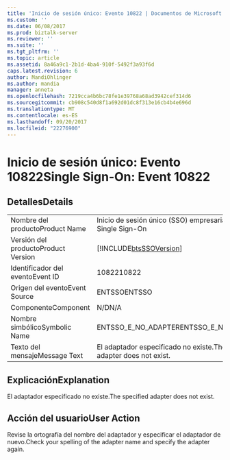 ```yaml
---
title: 'Inicio de sesión único: Evento 10822 | Documentos de Microsoft'
ms.custom: ''
ms.date: 06/08/2017
ms.prod: biztalk-server
ms.reviewer: ''
ms.suite: ''
ms.tgt_pltfrm: ''
ms.topic: article
ms.assetid: 8a46a9c1-2b1d-4ba4-910f-5492f3a93f6d
caps.latest.revision: 6
author: MandiOhlinger
ms.author: mandia
manager: anneta
ms.openlocfilehash: 7219cca4b6bc78fe1e39768a68ad3942cef314d6
ms.sourcegitcommit: cb908c540d8f1a692d01dc8f313e16cb4b4e696d
ms.translationtype: MT
ms.contentlocale: es-ES
ms.lasthandoff: 09/20/2017
ms.locfileid: "22276900"
---
```

# <a name="single-sign-on-event-10822"></a><span data-ttu-id="ebdbb-102">Inicio de sesión único: Evento 10822</span><span class="sxs-lookup"><span data-stu-id="ebdbb-102">Single Sign-On: Event 10822</span></span>
## <a name="details"></a><span data-ttu-id="ebdbb-103">Detalles</span><span class="sxs-lookup"><span data-stu-id="ebdbb-103">Details</span></span>  
  
|||  
|-|-|  
|<span data-ttu-id="ebdbb-104">Nombre del producto</span><span class="sxs-lookup"><span data-stu-id="ebdbb-104">Product Name</span></span>|<span data-ttu-id="ebdbb-105">Inicio de sesión único (SSO) empresarial</span><span class="sxs-lookup"><span data-stu-id="ebdbb-105">Enterprise Single Sign-On</span></span>|  
|<span data-ttu-id="ebdbb-106">Versión del producto</span><span class="sxs-lookup"><span data-stu-id="ebdbb-106">Product Version</span></span>|[!INCLUDE[btsSSOVersion](../includes/btsssoversion-md.md)]|  
|<span data-ttu-id="ebdbb-107">Identificador del evento</span><span class="sxs-lookup"><span data-stu-id="ebdbb-107">Event ID</span></span>|<span data-ttu-id="ebdbb-108">10822</span><span class="sxs-lookup"><span data-stu-id="ebdbb-108">10822</span></span>|  
|<span data-ttu-id="ebdbb-109">Origen del evento</span><span class="sxs-lookup"><span data-stu-id="ebdbb-109">Event Source</span></span>|<span data-ttu-id="ebdbb-110">ENTSSO</span><span class="sxs-lookup"><span data-stu-id="ebdbb-110">ENTSSO</span></span>|  
|<span data-ttu-id="ebdbb-111">Componente</span><span class="sxs-lookup"><span data-stu-id="ebdbb-111">Component</span></span>|<span data-ttu-id="ebdbb-112">N/D</span><span class="sxs-lookup"><span data-stu-id="ebdbb-112">N/A</span></span>|  
|<span data-ttu-id="ebdbb-113">Nombre simbólico</span><span class="sxs-lookup"><span data-stu-id="ebdbb-113">Symbolic Name</span></span>|<span data-ttu-id="ebdbb-114">ENTSSO_E_NO_ADAPTER</span><span class="sxs-lookup"><span data-stu-id="ebdbb-114">ENTSSO_E_NO_ADAPTER</span></span>|  
|<span data-ttu-id="ebdbb-115">Texto del mensaje</span><span class="sxs-lookup"><span data-stu-id="ebdbb-115">Message Text</span></span>|<span data-ttu-id="ebdbb-116">El adaptador especificado no existe.</span><span class="sxs-lookup"><span data-stu-id="ebdbb-116">The specified adapter does not exist.</span></span>|  
  
## <a name="explanation"></a><span data-ttu-id="ebdbb-117">Explicación</span><span class="sxs-lookup"><span data-stu-id="ebdbb-117">Explanation</span></span>  
 <span data-ttu-id="ebdbb-118">El adaptador especificado no existe.</span><span class="sxs-lookup"><span data-stu-id="ebdbb-118">The specified adapter does not exist.</span></span>  
  
## <a name="user-action"></a><span data-ttu-id="ebdbb-119">Acción del usuario</span><span class="sxs-lookup"><span data-stu-id="ebdbb-119">User Action</span></span>  
 <span data-ttu-id="ebdbb-120">Revise la ortografía del nombre del adaptador y especificar el adaptador de nuevo.</span><span class="sxs-lookup"><span data-stu-id="ebdbb-120">Check your spelling of the adapter name and specify the adapter again.</span></span>